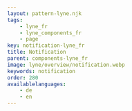 ```yaml
---
layout: pattern-lyne.njk
tags: 
    - lyne_fr
    - lyne_components_fr
    - page
key: notification-lyne_fr
title: Notification
parent: components-lyne_fr
image: lyne/overview/notification.webp
keywords: notification
order: 280
availablelanguages: 
    - de
    - en
---
```

